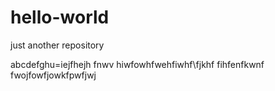 # hello-world
just another repository



abcdefghu=iejfhejh fnwv
hiwfowhfwehfiwhf\fjkhf fihfenfkwnf
fwojfowfjowkfpwfjwj


